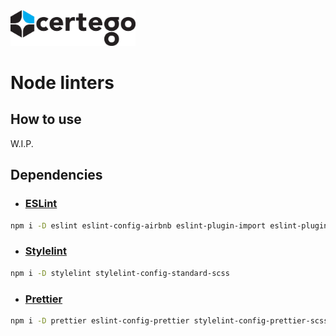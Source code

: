 <img src="../../Certego.png" alt="Certego" width="200" />

# Node linters

## How to use

W.I.P.

## Dependencies

- ### [ESLint](https://eslint.org/)
```bash
npm i -D eslint eslint-config-airbnb eslint-plugin-import eslint-plugin-react eslint-plugin-react-hooks eslint-plugin-jsx-a11y
```

- ### [Stylelint](https://stylelint.io/)
```bash
npm i -D stylelint stylelint-config-standard-scss
```

- ### [Prettier](https://prettier.io/)
```bash
npm i -D prettier eslint-config-prettier stylelint-config-prettier-scss
```